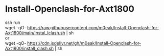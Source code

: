 # Install-Openclash-for-Axt1800
ssh
run                   
wget -qO- https://raw.githubusercontent.com/m0eak/Install-Openclash-for-Axt1800/main/instal_lclash.sh | sh    
or      
wget -qO- https://cdn.jsdelivr.net/gh/m0eak/Install-Openclash-for-Axt1800/install_clash.sh | sh
